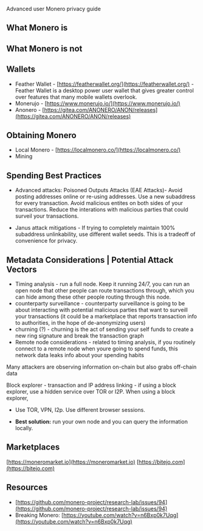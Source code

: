 Advanced user Monero privacy guide


## What Monero is

## What Monero is not

## Wallets

- Feather Wallet - [https://featherwallet.org/](https://featherwallet.org/) - Feather Wallet is a desktop power user wallet that gives greater control over features that many mobile wallets overlook. 
- Monerujo - [https://www.monerujo.io/](https://www.monerujo.io/)
- Anonero - [https://gitea.com/ANONERO/ANON/releases](https://gitea.com/ANONERO/ANON/releases)

## Obtaining Monero

- Local Monero - [https://localmonero.co/](https://localmonero.co/)
- Mining

## Spending Best Practices

- Advanced attacks: Poisoned Outputs Attacks (EAE Attacks)- Avoid posting addresses online or re-using addresses. Use a new subaddress for every transaction. Avoid malicious entites on both sides of your transactions. Reduce the interations with malicious parties that could surveil your transactions. 

- Janus attack mitigations - If trying to completely maintain 100% subaddress unlinkability, use different wallet seeds. This is a tradeoff of convenience for privacy.

## Metadata Considerations | Potential Attack Vectors

- Timing analysis - run a full node. Keep it running 24/7, you can run an open node that other people can route transactions through, which you can hide among these other people routing through this node.
- counterparty surveillance - counterparty surveillance is going to be about interacting with potential malicious parties that want to surveill your transactions (it could be a marketplace that reports transaction info to authorities, in the hope of de-anonymizing users)
- churning (?) - churning is the act of sending your self funds to create a new ring signature and break the transaction graph 
- Remote node considerations - related to timing analysis,  if you routinely connect to a remote node when youre going to spend funds, this network data leaks info about your spending habits 

Many attackers are observing information on-chain but also grabs off-chain data

Block explorer - transaction and IP address linking - if using a block explorer, use a hidden service over TOR or I2P. When using a block explorer, 

- Use TOR, VPN, I2p. Use different browser sessions.

- **Best solution:** run your own node and you can query the information locally.

## Marketplaces

[https://moneromarket.io](https://moneromarket.io)
[https://bitejo.com](https://bitejo.com)

## Resources

- [https://github.com/monero-project/research-lab/issues/94](https://github.com/monero-project/research-lab/issues/94)
- Breaking Monero: [https://youtube.com/watch?v=n6Bxp0k7Uqg](https://youtube.com/watch?v=n6Bxp0k7Uqg)


